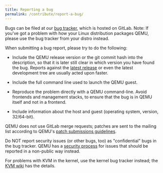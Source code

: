 ```yaml
---
title: Reporting a bug
permalink: /contribute/report-a-bug/
---
```


Bugs can be filed at our
[bug tracker](https://gitlab.com/qemu-project/qemu/-/issues), which is hosted
on GitLab. Note: If you've got a problem with how your Linux distribution
packages QEMU, please use the bug tracker from your distro instead.

When submitting a bug report, please try to do the following:

* Include the QEMU release version or the git commit hash into the description, so that it is later still clear in which version you have found the bug.  Reports against the [latest release](/download/#source) or even the latest development tree are usually acted upon faster.

* Include the full command line used to launch the QEMU guest.

* Reproduce the problem directly with a QEMU command-line.  Avoid frontends and management stacks, to ensure that the bug is in QEMU itself and not in a frontend.

* Include information about the host and guest (operating system, version, 32/64-bit).

QEMU does not use GitLab merge requests; patches are sent to the mailing list according to QEMU's [patch submissions guidelines](../submit-a-patch).

Do NOT report security issues (or other bugs, too) as "confidential" bugs in the
bug tracker.  QEMU has a [security process](../security-process) for issues
that should be reported in a non-public way instead.

For problems with KVM in the kernel, use the kernel bug tracker instead;
the [KVM wiki](https://www.linux-kvm.org/page/Bugs) has the details.
